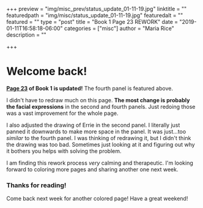 +++
preview = "img/misc_prev/status_update_01-11-19.jpg"
linktitle = ""
featuredpath = "img/misc/status_update_01-11-19.jpg"
featuredalt = ""
featured = ""
type = "post"
title = "Book 1 Page 23 REWORK"
date = "2019-01-11T16:58:18-06:00"
categories = ["misc"]
author = "Maria Rice"
description = ""

+++

# Welcome back!

**[Page 23](https://mcrice123.github.io/morphic/blog/book-1-page-23/) of Book 1 is updated!** The 
fourth panel is featured above. 

I didn't have to redraw much on this page. **The most change is probably the facial expressions** in 
the second and fourth panels. Just redoing those was a vast improvement for the whole page. 

I also adjusted the drawing of Errie in the second panel. I literally just panned it downwards to make 
more space in the panel. It was just...too _similar_ to the fourth panel. I was thinking of redrawing it, 
but I didn't think the drawing was too bad. Sometimes just looking at it and figuring out why it bothers 
you helps with solving the problem. 

I am finding this rework process _very_ calming and therapeutic. I'm looking forward to coloring more pages 
and sharing another one next week. 

### Thanks for reading!

Come back next week for another colored page! Have a great weekend!

